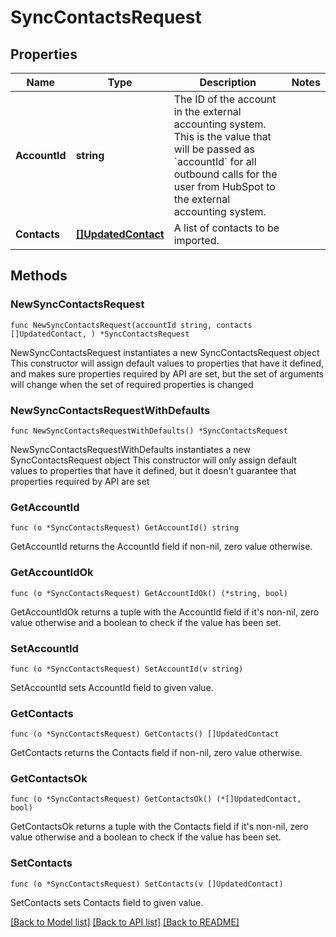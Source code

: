 # SyncContactsRequest

## Properties

Name | Type | Description | Notes
------------ | ------------- | ------------- | -------------
**AccountId** | **string** | The ID of the account in the external accounting system. This is the value that will be passed as &#x60;accountId&#x60; for all outbound calls for the user from HubSpot to the external accounting system. | 
**Contacts** | [**[]UpdatedContact**](UpdatedContact.md) | A list of contacts to be imported. | 

## Methods

### NewSyncContactsRequest

`func NewSyncContactsRequest(accountId string, contacts []UpdatedContact, ) *SyncContactsRequest`

NewSyncContactsRequest instantiates a new SyncContactsRequest object
This constructor will assign default values to properties that have it defined,
and makes sure properties required by API are set, but the set of arguments
will change when the set of required properties is changed

### NewSyncContactsRequestWithDefaults

`func NewSyncContactsRequestWithDefaults() *SyncContactsRequest`

NewSyncContactsRequestWithDefaults instantiates a new SyncContactsRequest object
This constructor will only assign default values to properties that have it defined,
but it doesn't guarantee that properties required by API are set

### GetAccountId

`func (o *SyncContactsRequest) GetAccountId() string`

GetAccountId returns the AccountId field if non-nil, zero value otherwise.

### GetAccountIdOk

`func (o *SyncContactsRequest) GetAccountIdOk() (*string, bool)`

GetAccountIdOk returns a tuple with the AccountId field if it's non-nil, zero value otherwise
and a boolean to check if the value has been set.

### SetAccountId

`func (o *SyncContactsRequest) SetAccountId(v string)`

SetAccountId sets AccountId field to given value.


### GetContacts

`func (o *SyncContactsRequest) GetContacts() []UpdatedContact`

GetContacts returns the Contacts field if non-nil, zero value otherwise.

### GetContactsOk

`func (o *SyncContactsRequest) GetContactsOk() (*[]UpdatedContact, bool)`

GetContactsOk returns a tuple with the Contacts field if it's non-nil, zero value otherwise
and a boolean to check if the value has been set.

### SetContacts

`func (o *SyncContactsRequest) SetContacts(v []UpdatedContact)`

SetContacts sets Contacts field to given value.



[[Back to Model list]](../README.md#documentation-for-models) [[Back to API list]](../README.md#documentation-for-api-endpoints) [[Back to README]](../README.md)


